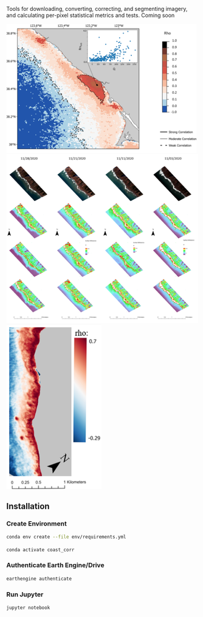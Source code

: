 
Tools for downloading, converting, correcting, and segmenting imagery, and calculating per-pixel statistical metrics and tests. Coming soon




<img src="https://github.com/WHBSpeiser/CoastCorr/blob/main/Examples/DischargeExample.png" width="500" />



<img src="https://github.com/WHBSpeiser/CoastCorr/blob/main/Examples/WhiteWaterDetectionExample.png" width="750" />




<img src="https://github.com/WHBSpeiser/CoastCorr/blob/main/Examples/CoastCorrExTwo.PNG" width="250" />




## Installation

### Create Environment

```bash
conda env create --file env/requirements.yml

conda activate coast_corr 
```

### Authenticate Earth Engine/Drive

```bash
earthengine authenticate 
```

### Run Jupyter

```bash
jupyter notebook 
```
